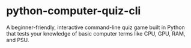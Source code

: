 # python-computer-quiz-cli
A beginner-friendly, interactive command-line quiz game built in Python that tests your knowledge of basic computer terms like CPU, GPU, RAM, and PSU.
